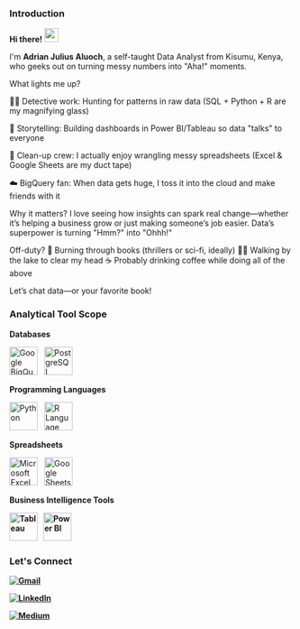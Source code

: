### <b>Introduction</b>

<b>Hi there! <img src="https://emojis.slackmojis.com/emojis/images/1536351075/4594/blob-wave.gif" width="25"/></b>

I'm <b>Adrian Julius Aluoch</b>, a self-taught Data Analyst from Kisumu, Kenya, who geeks out on turning messy numbers into "Aha!" moments.

What lights me up?

🕵️‍♂️ Detective work: Hunting for patterns in raw data (SQL + Python + R are my magnifying glass)

🎨 Storytelling: Building dashboards in Power BI/Tableau so data "talks" to everyone

🧹 Clean-up crew: I actually enjoy wrangling messy spreadsheets (Excel & Google Sheets are my duct tape)

☁️ BigQuery fan: When data gets huge, I toss it into the cloud and make friends with it

Why it matters?
I love seeing how insights can spark real change—whether it’s helping a business grow or just making someone’s job easier. Data’s superpower is turning "Hmm?" into "Ohhh!"

Off-duty?
📖 Burning through books (thrillers or sci-fi, ideally)
🚶‍♂️ Walking by the lake to clear my head
☕ Probably drinking coffee while doing all of the above

Let’s chat data—or your favorite book!

<div align="left">

### <b>Analytical Tool Scope</b>

<b>Databases</b>

[<img src="https://www.vectorlogo.zone/logos/google_bigquery/google_bigquery-icon.svg" height="50" alt="Google BigQuery" />](https://cloud.google.com/bigquery)&nbsp;&nbsp;
[<img src="https://upload.wikimedia.org/wikipedia/commons/2/29/Postgresql_elephant.svg" height="50" width="50" alt="PostgreSQL" />](https://www.postgresql.org/)&nbsp;&nbsp;

<b>Programming Languages</b>

[<img src="https://upload.wikimedia.org/wikipedia/commons/thumb/c/c3/Python-logo-notext.svg/1200px-Python-logo-notext.svg.png" height="50" width="50" alt="Python" />](https://www.python.org/)&nbsp;&nbsp;
[<img src="https://download.logo.wine/logo/R_(programming_language)/R_(programming_language)-Logo.wine.png" height="50" alt="R Language" />](https://www.r-project.org/)&nbsp;&nbsp;

<b>Spreadsheets</b>

[<img src="https://upload.wikimedia.org/wikipedia/commons/3/34/Microsoft_Office_Excel_%282019–present%29.svg" height="50" alt="Microsoft Excel" />](https://www.microsoft.com/excel)&nbsp;&nbsp;
[<img src="https://google.oit.ncsu.edu/wp-content/uploads/sites/6/2021/01/Google_Sheets.max-2800x2800-1.png" height="50" alt="Google Sheets" />](https://www.google.com/sheets/about/)&nbsp;&nbsp;

<b>Business Intelligence Tools<b>

[<img src="https://img.icons8.com/color/512/tableau-software.png" height="50" width="50" alt="Tableau" />](https://www.tableau.com/)&nbsp;&nbsp;
[<img src="https://cdn.freelogovectors.net/wp-content/uploads/2023/11/power-bi-logo-freelogovectors.net_.png" height="50" alt="Power BI" />](https://powerbi.microsoft.com/)

</div>

### <b>Let's Connect</b>

[<img alt="Gmail" src="https://img.shields.io/badge/Gmail-D14836?style=for-the-badge&logo=gmail&logoColor=white" />](mailto:adrianjuliusaluoch@gmail.com)

[<img alt="LinkedIn" src="https://img.shields.io/badge/LinkedIn-%230E76A8.svg?&style=for-the-badge&logo=LinkedIn&logoColor=white" />](https://www.linkedin.com/in/adrian-julius-aluoch-b43184333/)

[<img alt="Medium" src="https://img.shields.io/badge/Medium-%23000000.svg?&style=for-the-badge&logo=Medium&logoColor=white"/>](https://medium.com/@adrianjuliusaluoch)
